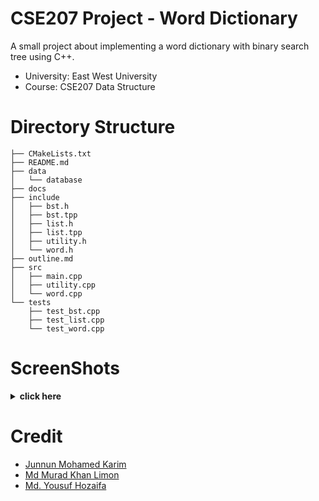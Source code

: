 # CSE207 Project - Word Dictionary
A small project about implementing a word dictionary with binary search tree using C++.

- University: East West University
- Course: CSE207 Data Structure

# Directory Structure
```
├── CMakeLists.txt
├── README.md
├── data
│   └── database
├── docs
├── include
│   ├── bst.h
│   ├── bst.tpp
│   ├── list.h
│   ├── list.tpp
│   ├── utility.h
│   └── word.h
├── outline.md
├── src
│   ├── main.cpp
│   ├── utility.cpp
│   └── word.cpp
└── tests
    ├── test_bst.cpp
    ├── test_list.cpp
    └── test_word.cpp
```

# ScreenShots
<details>
<summary><b>click here</b></summary>

## main menu
![img](/docs/1.png)
## add word
![img](/docs/2_2.png)
## search word
![img](/docs/4_2.png)
![img](/docs/4_3.png)

</details>

# Credit
- [Junnun Mohamed Karim](https://www.github.com/junnunkarim)
- [Md Murad Khan Limon](https://www.github.com/muradkhanlimon)
- [Md. Yousuf Hozaifa](https://www.github.com/Yousuf-Hozaifa)
